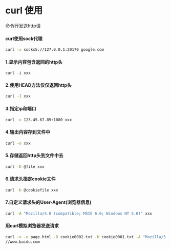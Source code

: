 # curl 使用

命令行发送http请

#### curl使用sock代理
```bash
curl -x socks5://127.0.0.1:20170 google.com
```

#### 1.显示内容包含返回的http头
```
curl -i xxx
```

#### 2.使用HEAD方法仅仅返回http头
```bash
curl -I xxx
```

#### 3.指定ip和端口
```bash
curl -x 123.45.67.89:1080 xxx
```
#### 4.输出内容存到文件中
```bash
curl -o xxx
```
#### 5.存储返回http头到文件中去
```bash
curl -D @file xxx
```
#### 6.请求头指定cookie文件
```bash
curl -b @cookiefile xxx
```
#### 7.自定义请求头的User-Agent(浏览器信息)
```bash
curl -A "Mozilla/4.0 (compatible; MSIE 6.0; Windows NT 5.0)" xxx
```

#### 用curl模拟浏览器发送请求
```bash
curl -v -o page.html -D cookie0002.txt -b cookie0001.txt -A "Mozilla/5.0 (X11; U; Linux i686; zh-CN; rv:1.9.2.13) Gecko/20101206 Ubuntu/10.04 (lucid) Firefox/3.6.13" -e www.baidu.com -H "Content-Type: application/x-www-form-urlencoded" -d "username=xxx&password=xxx"
//www.baidu.com
```
